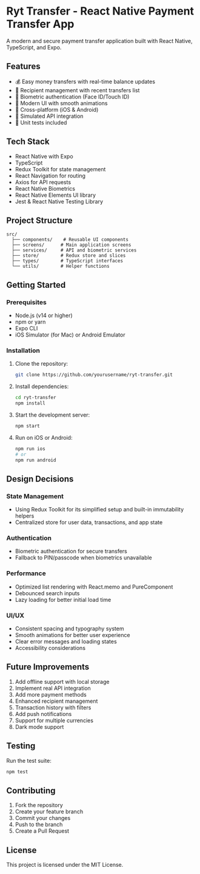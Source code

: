 # Ryt Transfer - React Native Payment Transfer App

A modern and secure payment transfer application built with React Native, TypeScript, and Expo.

## Features

- 💰 Easy money transfers with real-time balance updates
- 👥 Recipient management with recent transfers list
- 🔐 Biometric authentication (Face ID/Touch ID)
- 🎨 Modern UI with smooth animations
- 📱 Cross-platform (iOS & Android)
- 🔄 Simulated API integration
- 🧪 Unit tests included

## Tech Stack

- React Native with Expo
- TypeScript
- Redux Toolkit for state management
- React Navigation for routing
- Axios for API requests
- React Native Biometrics
- React Native Elements UI library
- Jest & React Native Testing Library

## Project Structure

```
src/
  ├── components/    # Reusable UI components
  ├── screens/      # Main application screens
  ├── services/     # API and biometric services
  ├── store/        # Redux store and slices
  ├── types/        # TypeScript interfaces
  └── utils/        # Helper functions
```

## Getting Started

### Prerequisites

- Node.js (v14 or higher)
- npm or yarn
- Expo CLI
- iOS Simulator (for Mac) or Android Emulator

### Installation

1. Clone the repository:
   ```bash
   git clone https://github.com/yourusername/ryt-transfer.git
   ```

2. Install dependencies:
   ```bash
   cd ryt-transfer
   npm install
   ```

3. Start the development server:
   ```bash
   npm start
   ```

4. Run on iOS or Android:
   ```bash
   npm run ios
   # or
   npm run android
   ```

## Design Decisions

### State Management
- Using Redux Toolkit for its simplified setup and built-in immutability helpers
- Centralized store for user data, transactions, and app state

### Authentication
- Biometric authentication for secure transfers
- Fallback to PIN/passcode when biometrics unavailable

### Performance
- Optimized list rendering with React.memo and PureComponent
- Debounced search inputs
- Lazy loading for better initial load time

### UI/UX
- Consistent spacing and typography system
- Smooth animations for better user experience
- Clear error messages and loading states
- Accessibility considerations

## Future Improvements

1. Add offline support with local storage
2. Implement real API integration
3. Add more payment methods
4. Enhanced recipient management
5. Transaction history with filters
6. Add push notifications
7. Support for multiple currencies
8. Dark mode support

## Testing

Run the test suite:

```bash
npm test
```

## Contributing

1. Fork the repository
2. Create your feature branch
3. Commit your changes
4. Push to the branch
5. Create a Pull Request

## License

This project is licensed under the MIT License.
